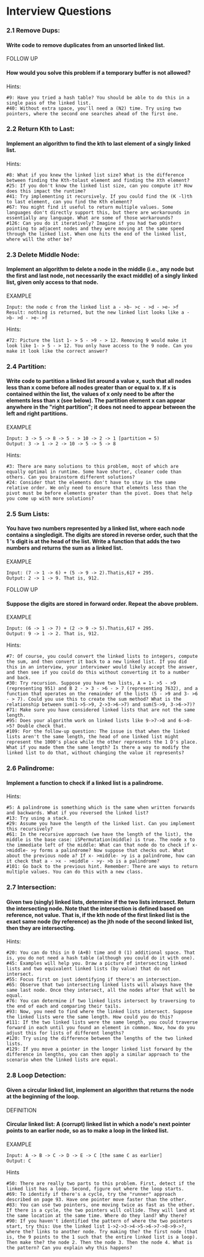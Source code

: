# Interview Questions

### 2.1 Remove Dups:
#### Write code to remove duplicates from an unsorted linked list.
FOLLOW UP
#### How would you solve this problem if a temporary buffer is not allowed?
Hints:
```
#9: Have you tried a hash table? You should be able to do this in a single pass of the linked list.
#40: Without extra space, you'll need a (N2) time. Try using two pointers, where the second one searches ahead of the first one.
```
### 2.2 Return Kth to Last:
#### Implement an algorithm to find the kth to last element of a singly linked list.
Hints:
```
#8: What if you knew the linked list size? What is the difference between finding the Kth-tolast element and finding the Xth element?
#25: If you don't know the linked list size, can you compute it? How does this impact the runtime?
#41: Try implementing it recursively. If you could find the (K -l)th to last element, can you find the Kth element?
#67: You might find it useful to return multiple values. Some languages don't directly support this, but there are workarounds in essentially any language. What are some of those workarounds?
#126: Can you do it iteratively? Imagine if you had two pOinters pointing to adjacent nodes and they were moving at the same speed through the linked list. When one hits the end of the linked list, where will the other be?
```

### 2.3 Delete Middle Node:
#### Implement an algorithm to delete a node in the middle (i.e., any node but the first and last node, not necessarily the exact middle) of a singly linked list, given only access to that node.
EXAMPLE
```
Input: the node c from the linked list a - >b- >c - >d - >e- >f
Result: nothing is returned, but the new linked list looks like a - >b- >d - >e- >f
```
Hints:
```
#72: Picture the list 1- > 5 - >9 - > 12. Removing 9 would make it look like 1- > 5 - > 12. You only have access to the 9 node. Can you make it look like the correct answer?
```

### 2.4 Partition:
#### Write code to partition a linked list around a value x, such that all nodes less than x come before all nodes greater than or equal to x. lf x is contained within the list, the values of x only need to be after the elements less than x (see below). The partition element x can appear anywhere in the "right partition"; it does not need to appear between the left and right partitions.
EXAMPLE
```
Input: 3 -> 5 -> 8 -> 5 - > 10 -> 2 -> 1 [partition = 5)
Output: 3 -> 1 -> 2 -> 10 -> 5 -> 5 -> 8
```
Hints:
```
#3: There are many solutions to this problem, most of which are equally optimal in runtime. Some have shorter, cleaner code than others. Can you brainstorm different solutions?
#24: Consider that the elements don't have to stay in the same relative order. We only need to ensure that elements less than the pivot must be before elements greater than the pivot. Does that help you come up with more solutions?
```

### 2.5 Sum Lists:
#### You have two numbers represented by a linked list, where each node contains a singledigit. The digits are stored in reverse order, such that the 1 's digit is at the head of the list. Write a function that adds the two numbers and returns the sum as a linked list.
EXAMPLE
```
Input: (7 -> 1 -> 6) + (5 -> 9 -> 2).Thatis,617 + 295.
Output: 2 -> 1 -> 9. That is, 912.
```
FOLLOW UP
#### Suppose the digits are stored in forward order. Repeat the above problem.
EXAMPLE
```
Input: (6 -> 1 -> 7) + (2 -> 9 -> 5).Thatis,617 + 295.
Output: 9 -> 1 -> 2. That is, 912.
```
Hints:
```
#7: Of course, you could convert the linked lists to integers, compute the sum, and then convert it back to a new linked list. If you did this in an interview, your interviewer would likely accept the answer, and then see if you could do this without converting it to a number and back.
#30: Try recursion. Suppose you have two lists, A = 1- >5 - >9 (representing 951) and B 2 - > 3 - >6 - > 7 (representing 7632), and a function that operates on the remainder of the lists (5 - >9 and 3- >6 - > 7). Could you use this to create the sum method? What is the relationship between sum(1->5->9, 2->3->6->7) and sum(5->9, 3->6->7)?
#71: Make sure you have considered linked lists that are not the same length.
#95: Does your algorithm work on linked lists like 9->7->8 and 6->8->5? Double check that.
#109: For the follow-up question: The issue is that when the linked lists aren't the same length, the head of one linked list might represent the 1000's place while the other represents the 1 D's place. What if you made them the same length? Is there a way to modify the linked list to do that, without changing the value it represents?
```

### 2.6 Palindrome:
#### Implement a function to check if a linked list is a palindrome.
Hints:
```
#5: A palindrome is something which is the same when written forwards and backwards. What if you reversed the linked list?
#13: Try using a stack.
#29: Assume you have the length of the linked list. Can you implement this recursively?
#61: In the recursive approach (we have the length of the list), the middle is the base case: iSPermutation(middle) is true. The node x to the immediate left of the middle: What can that node do to check if x- >middle- >y forms a palindrome? Now suppose that checks out. What about the previous node a? If x- >middle- >y is a palindrome, how can it check that a - >x - >middle - >y- >b is a palindrome?
#101: Go back to the previous hint. Remember: There are ways to return multiple values. You can do this with a new class.
```

### 2.7 Intersection:
#### Given two (singly) linked lists, determine if the two lists intersect. Return the intersecting node. Note that the intersection is defined based on reference, not value. That is, if the kth node of the first linked list is the exact same node (by reference) as the jth node of the second linked list, then they are intersecting.
Hints:
```
#20: You can do this in 0 (A+B) time and 0 (1) additional space. That is, you do not need a hash table (although you could do it with one).
#45: Examples will help you. Draw a picture of intersecting linked lists and two equivalent linked lists (by value) that do not intersect.
#55: Focus first on just identifying if there's an intersection.
#65: Observe that two intersecting linked lists will always have the same last node. Once they intersect, all the nodes after that will be equal.
#76: You can determine if two linked lists intersect by traversing to the end of each and comparing their tails.
#93: Now, you need to find where the linked lists intersect. Suppose the linked lists were the same length. How could you do this?
#111: If the two linked lists were the same length, you could traverse forward in each until you found an element in common. Now, how do you adjust this for lists of different lengths?
#120: Try using the difference between the lengths of the two linked lists.
#129: If you move a pointer in the longer linked list forward by the difference in lengths, you can then apply a similar approach to the scenario when the linked lists are equal.
```

### 2.8 Loop Detection:
#### Given a circular linked list, implement an algorithm that returns the node at the beginning of the loop.
DEFINITION
#### Circular linked list: A (corrupt) linked list in which a node's next pointer points to an earlier node, so as to make a loop in the linked list.
EXAMPLE
```
Input: A -> B -> C -> D -> E -> C [the same C as earlier]
Output: C
```
Hints
```
#50: There are really two parts to this problem. First, detect if the linked list has a loop. Second, figure out where the loop starts.
#69: To identify if there's a cycle, try the "runner" approach described on page 93. Have one pointer move faster than the other.
#83: You can use two pointers, one moving twice as fast as the other. If there is a cycle, the two pointers will collide. They will land at the same location at the same time. Where do they land? Why there?
#90: If you haven't identified the pattern of where the two pointers start, try this: Use the linked list 1->2->3->4->5->6->7->8->9->?, where the? links to another node. Try making the? the first node (that is, the 9 points to the 1 such that the entire linked list is a loop). Then make the? the node 2. Then the node 3. Then the node 4. What is the pattern? Can you explain why this happens?
```